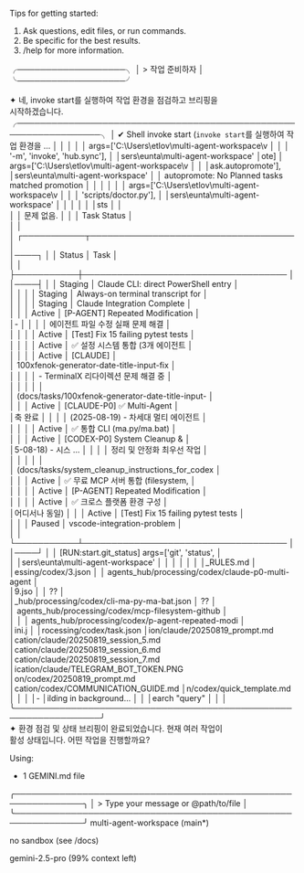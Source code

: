 Tips for getting started:
1. Ask questions, edit files, or run commands.
2. Be specific for the best results.
3. /help for more information.

╭───────────────────╮
│  > 작업 준비하자  │
╰───────────────────╯

✦ 네, invoke start를 실행하여 작업 환경을 점검하고 브리핑을      
  시작하겠습니다.
 ╭─────────────────────────────────────────────────────────────────╮
 │ ✔  Shell invoke start (`invoke start`를 실행하여 작업 환경을 …  │
 │                                                                 │
                                 │
 │    args=['C:\\Users\\etlov\\multi-agent-workspace\\v            │
                                 │
 │    '-m', 'invoke', 'hub.sync'],                                 │
               │sers\\eunta\\multi-agent-workspace'
                              │ote]
 │    args=['C:\\Users\\etlov\\multi-agent-workspace\\v            │
                                 │
                       │ask.autopromote'],
               │sers\\eunta\\multi-agent-workspace'
                                           │
 │    autopromote: No Planned tasks matched promotion              │
                                                       │
                                        │
                                 │
                                         │
 │    args=['C:\\Users\\etlov\\multi-agent-workspace\\v            │
                                 │
 │    'scripts/doctor.py'],                                        │
               │sers\\eunta\\multi-agent-workspace'
                                       │
                                     │
                                        │
                                    │
                                      │
                               │sts
                                     │
                                                            │       
                                                         │
                           │ 문제 없음.
                                                            │
                                         │
 │                                      Task Status                │   
 │                                                                 │   
 │    ┌───────────┬────────────────────────────────────            │   
                              │────┐
 │    │ Status    │ Task                                           │   
                                                           │
 │    ├───────────┼────────────────────────────────────            │   
                              │────┤
 │    │  Staging  │ Claude CLI: direct PowerShell entry            │   
                               │  │
 │    │  Staging  │ Always-on terminal transcript for              │   
                             │      │
 │    │  Staging  │ Claude Integration Complete                    │   
                                                           │
 │    │  Active   │ [P-AGENT] Repeated Modification                │   
                           │-         │
 │    │           │ 에이전트 파일 수정 실패 문제 해결              │   
                             │      │
 │    │  Active   │ [Test] Fix 15 failing pytest tests             │   
                              │    │
 │    │  Active   │ ✅ 설정 시스템 통합 (3개 에이전트               │   
                             │      │
 │    │  Active   │ [CLAUDE]                                       │   
 │    100xfenok-generator-date-title-input-fix                     │   
                                             │
 │    │           │ - TerminalX 리다이렉션 문제 해결 중            │   
                                                           │
 │    │           │                                                │   
 │    (docs/tasks/100xfenok-generator-date-title-input-            │   
                                            │
 │    │  Active   │ [CLAUDE-P0] ✅ Multi-Agent                      │   
                      │축 완료             │
 │    │           │ (2025-08-19) - 차세대 멀티 에이전트            │   
                               │  │
 │    │  Active   │ ✅ 통합 CLI (ma.py/ma.bat)                      │   
                                                           │
 │    │  Active   │ [CODEX-P0] System Cleanup &                    │   
                       │5-08-18) - 시스 … │
 │    │           │ 정리 및 안정화 최우선 작업                     │   
                                                           │
 │    │           │                                                │   
 │    (docs/tasks/system_cleanup_instructions_for_codex            │   
                                            │
 │    │  Active   │ ✅ 무료 MCP 서버 통합 (filesystem,              │   
                              │    │
 │    │  Active   │ [P-AGENT] Repeated Modification                │   
                           │          │
 │    │  Active   │ ✅ 크로스 플랫폼 환경 구성                      │   
                      │어디서나 동일)       │
 │    │  Active   │ [Test] Fix 15 failing pytest tests             │   
                                                           │
 │    │  Paused   │ vscode-integration-problem                     │   
                                                           │
 │    └───────────┴────────────────────────────────────            │   
                              │────┘
                                          │
 │    [RUN:start.git_status] args=['git', 'status',                │   
                                            │
               │sers\\eunta\\multi-agent-workspace'
                                                │
                                  │
                                       │
                                              │
                                                 │
                                                 │
                            │_RULES.md
                                         │
                       │essing/codex/3.json
                                                         │
 │    agents_hub/processing/codex/claude-p0-multi-agent            │   
                              │9.jso
                                                           │
 │    ??                                                           │   
           │_hub/processing/codex/cli-ma-py-ma-bat.json
 │    ??                                                           │   
 │    agents_hub/processing/codex/mcp-filesystem-github            │   
                                                │
                                                         │
 │    agents_hub/processing/codex/p-agent-repeated-modi            │   
                              │ini.j
                                                         │
                    │rocessing/codex/task.json
                  │ion/claude/20250819_prompt.md
               │cation/claude/20250819_session_5.md
               │cation/claude/20250819_session_6.md
               │cation/claude/20250819_session_7.md
              │ication/claude/TELEGRAM_BOT_TOKEN.PNG
                   │on/codex/20250819_prompt.md
               │cation/codex/COMMUNICATION_GUIDE.md
                    │n/codex/quick_template.md
                                    │
                                                            │
                                                            │
                                │-
                     │ilding in background...
                                                            │
                                      │
                          │earch "query"
                                    │
 │                                                                 │   
 ╰─────────────────────────────────────────────────────────────────╯   
✦ 환경 점검 및 상태 브리핑이 완료되었습니다. 현재 여러 작업이   
  활성 상태입니다. 어떤 작업을 진행할까요?

Using:
  - 1 GEMINI.md file

╭──────────────────────────────────────────────────────────────╮
│ >   Type your message or @path/to/file                       │
╰──────────────────────────────────────────────────────────────╯
multi-agent-workspace (main*)

no sandbox (see /docs)

gemini-2.5-pro (99% context left)